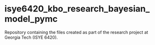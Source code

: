 # isye6420_kbo_research_bayesian_model_pymc
Repository containing the files created as part of the research project at Georgia Tech (ISYE 6420). 
